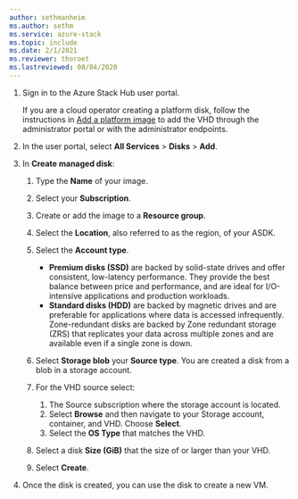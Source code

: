 ```yaml
---
author: sethmanheim
ms.author: sethm
ms.service: azure-stack
ms.topic: include
ms.date: 2/1/2021
ms.reviewer: thoroet
ms.lastreviewed: 08/04/2020
---
```


1. Sign in to the Azure Stack Hub user portal.

    If you are a cloud operator creating a platform disk, follow the instructions in [Add a platform image](../operator/azure-stack-add-vm-image.md#add-a-platform-image) to add the VHD through the administrator portal or with the administrator endpoints.

2. In the user portal, select  **All Services** > **Disks** > **Add**.

3. In **Create managed disk**:

    1. Type the **Name** of your image.
    2. Select your **Subscription**.
    3. Create or add the image to a **Resource group**.
    4. Select the **Location**, also referred to as the region, of your ASDK.
    5. Select the **Account type**.
        - **Premium disks (SSD)** are backed by solid-state drives and offer consistent, low-latency performance. They provide the best balance between price and performance, and are ideal for I/O-intensive applications and production workloads.  
        - **Standard disks (HDD)** are backed by magnetic drives and are preferable for applications where data is accessed infrequently. Zone-redundant disks are backed by Zone redundant storage (ZRS) that replicates your data across multiple zones and are available even if a single zone is down.

    6. Select **Storage blob** your **Source type**. You are created a disk from a blob in a storage account.
    7. For the VHD source select:
        1. The Source subscription where the storage account is located.
        1. Select **Browse** and then navigate to your Storage account, container, and VHD. Choose **Select**.
        1. Select the **OS Type** that matches the VHD.
    8. Select a disk **Size (GiB)** that the size of or larger than your VHD.
    9. Select **Create**.

4. Once the disk is created, you can use the disk to create a new VM.